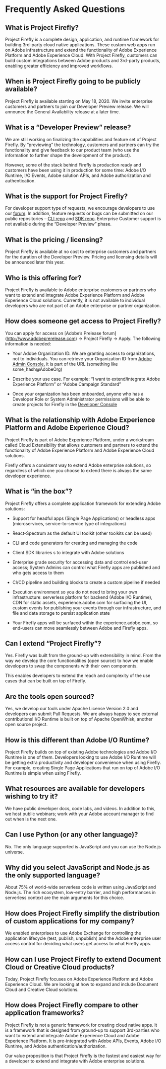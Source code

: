 # Frequently Asked Questions

## What is Project Firefly? 

Project Firefly is a complete design, application, and runtime framework for building 3rd-party cloud native applications. These custom web apps run on Adobe infrastructure and extend the functionality of Adobe Experience Platform and Adobe Experience Cloud. With Project Firefly, customers can build custom integrations between Adobe products and 3rd-party products, enabling greater efficiency and improved workflows. 

  

## When is Project Firefly going to be publicly available? 

Project Firefly is available starting on May 18, 2020. We invite enterprise customers and partners to join our Developer Preview release. We will announce the General Availability release at a later time. 

  

## What is a “Developer Preview” release? 

We are still working on finalizing the capabilities and feature set of Project Firefly. By “previewing” the technology, customers and partners can try the functionality and give feedback to our product team (who use the information to further shape the development of the product). 

However, some of the stack behind Firefly is production ready and customers have been using it in production for some time: Adobe I/O Runtime, I/O Events, Adobe solution APIs, and Adobe authorization and authentication. 

  

## What is the support for Project Firefly? 

For developer support type of requests, we encourage developers to use our [forum](https://experienceleaguecommunities.adobe.com/t5/project-firefly/ct-p/project-firefly). In addition, feature requests or bugs can be submitted on our public repositories – [CLI repo](https://github.com/adobe/aio-cli) and [SDK repo]( https://github.com/adobe/aio-sdk). Enterprise Customer support is not available during the “Developer Preview” phase. 

  

## What is the pricing / licensing? 

Project Firefly is available at no cost to enterprise customers and partners for the duration of the Developer Preview. Pricing and licensing details will be announced later this year. 

  

## Who is this offering for? 
Project Firefly is available to Adobe enterprise customers or partners who want to extend and integrate Adobe Experience Platform and Adobe Experience Cloud solutions. Currently, it is not available to individual developers who are not part of an Adobe enterprise or partner organization. 

  

## How does someone get access to Project Firefly? 

You can apply for access on [Adobe’s Prelease forum] (http://www.adobeprerelease.com) -> Project Firefly -> Apply. The following information is needed: 

* Your Adobe Organization ID. We are granting access to organizations, not to individuals. You can retrieve your Organization ID from [Adobe Admin Console](https://adminconsole.adobe.com), it is part of the URL (something like some_hash@AdobeOrg) 

* Describe your use case. For example: “I want to extend/integrate Adobe Experience Platform” or “Adobe Campaign Standard” 

* Once your organization has been onboarded, anyone who has a Developer Role or System Administrator permissions will be able to create projects for Firefly in the [Developer Console](https://console.adobe.io) 

  

## What is the relationship with Adobe Experience Platform and Adobe Experience Cloud? 

Project Firefly is part of Adobe Experience Platform, under a workstream called Cloud Extensibility that allows customers and partners to extend the functionality of Adobe Experience Platform and Adobe Experience Cloud solutions. 

Firefly offers a consistent way to extend Adobe enterprise solutions, so regardless of which one you choose to extend there is always the same developer experience. 

 

## What is “in the box”? 

Project Firefly offers a complete application framework for extending Adobe solutions: 
* Support for headful apps (Single Page Applications) or headless apps (microservices, service-to-service type of integrations) 

* React-Spectrum as the default UI toolkit (other toolkits can be used) 
* CLI and code generators for creating and managing the code 
* Client SDK libraries s to integrate with Adobe solutions 
* Enterprise grade security for accessing data and control end-user access; System Admins can control what Firefly apps are published and who gets access to them 
 

* CI/CD pipeline and building blocks to create a custom pipeline if needed 
* Execution environment so you do not need to bring your own infrastructure: serverless platform for backend (Adobe I/O Runtime), CDN for static assets, experience.adobe.com for surfacing the UI, custom events for publishing your events through our infrastructure, and file and data storage to persist application state 
* Your Firefly apps will be surfaced within the experience.adobe.com, so end-users can move seamlessly between Adobe and Firefly apps. 

  

## Can I extend “Project Firefly”? 

Yes. Firefly was built from the ground-up with extensibility in mind. From the way we develop the core functionalities (open source) to how we enable developers to swap the components with their own components. 

This enables developers to extend the reach and complexity of the use cases that can be built on top of Firefly. 

  

## Are the tools open sourced? 

Yes, we develop our tools under Apache License Version 2.0 and developers can submit Pull Requests. We are always happy to see external contributions! I/O Runtime is built on top of Apache OpenWhisk, another open source project. 

  

## How is this different than Adobe I/O Runtime? 

Project Firefly builds on top of existing Adobe technologies and Adobe I/O Runtime is one of them. Developers looking to use Adobe I/O Runtime will be getting extra productivity and developer convenience when using Firefly. For example, creating Single Page Applications that run on top of Adobe I/O Runtime is simple when using Firefly. 

  

## What resources are available for developers wishing to try it? 

We have public developer docs, code labs, and videos. In addition to this, we host public webinars; work with your Adobe account manager to find out when is the next one. 

  

## Can I use Python (or any other language)? 

No. The only language supported is JavaScript and you can use the Node.js universe. 

  

## Why did you select JavaScript and Node.js as the only supported language? 

About 75% of world-wide serverless code is written using JavaScript and Node.js. The rich ecosystem, low-entry barrier, and high performances in serverless context are the main arguments for this choice. 

  

## How does Project Firefly simplify the distribution of custom applications for my company? 

We enabled enterprises to use Adobe Exchange for controlling the application lifecycle (test, publish, unpublish) and the Adobe enterprise user access control for deciding what users get access to what Firefly apps. 

  

## How can I use Project Firefly to extend Document Cloud or Creative Cloud products? 

Today, Project Firefly focuses on Adobe Experience Platform and Adobe Experience Cloud. We are looking at how to expand and include Document Cloud and Creative Cloud solutions. 

  

## How does Project Firefly compare to other application frameworks? 

Project Firefly is not a generic framework for creating cloud native apps. It is a framework that is designed from ground-up to support 3rd-parties who want to extend and integrate Adobe Experience Cloud and Adobe Experience Platform. It is pre-integrated with Adobe APIs, Events, Adobe I/O Runtime, and Adobe authentication/authorization.  

Our value proposition is that Project Firefly is the fastest and easiest way for a developer to extend and integrate with Adobe enterprise solutions. 
